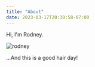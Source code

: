 ```yaml
---
title: "About"
date: 2023-03-17T20:30:58-07:00
---
```


Hi, I'm Rodney.

![rodney](/rod350.jpg)

...And this is a good hair day!

<!-- ![rodney](/me_gigi.jpg) -->
